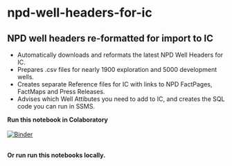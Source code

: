# npd-well-headers-for-ic

<h2>NPD well headers re-formatted for import to IC</h2>

- Automatically downloads and reformats the latest NPD Well Headers for IC.<br>
- Prepares .csv files for nearly 1900 exploration and 5000 development wells.<br>
- Creates separate Reference files for IC with links to NPD FactPages, FactMaps and Press Releases.<br>
- Advises which Well Attibutes you need to add to IC, and creates the SQL code you can run in SSMS.<br>

<b>Run this notebook in Colaboratory</b><br><br>
[![Binder](https://mybinder.org/badge_logo.svg)](https://mybinder.org/v2/gh/awgeo/npd-well-headers-for-ic/master)<br><br>

<b>Or run run this notebooks locally.</b>
